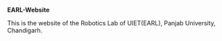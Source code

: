 **EARL-Website**


This is the website of the Robotics Lab of UIET(EARL), Panjab University, Chandigarh.
